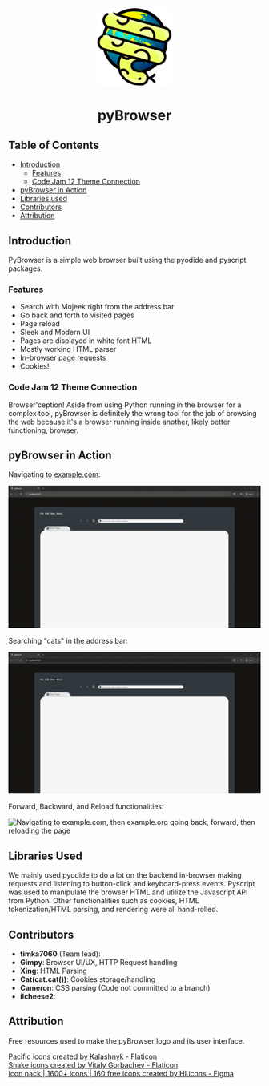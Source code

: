 <div align="center">
    <picture>
      <img width="150px" alt="pybrowser logo" src="./docs/assets/pybrowser_logo.png">
    </picture>
      <div align="center">
         <h1>pyBrowser</h1>
      </div>
</div>

## Table of Contents

* [Introduction](#introduction)
  * [Features](#features)
  * [Code Jam 12 Theme Connection](#code-jam-12-theme-connection)
* [pyBrowser in Action](#pybrowser-in-action)
* [Libraries used](#libraries-used)
* [Contributors](#contributors)
* [Attribution](#attribution)

## Introduction

PyBrowser is a simple web browser built using the pyodide and pyscript packages.

### Features

*   Search with Mojeek right from the address bar
*   Go back and forth to visited pages
*   Page reload
*   Sleek and Modern UI
*   Pages are displayed in white font HTML
*   Mostly working HTML parser
*   In-browser page requests
*   Cookies!

### Code Jam 12 Theme Connection

Browser'ception! Aside from using Python running in the browser for a complex tool, pyBrowser is definitely the wrong tool for the job of browsing the web because it's a browser running inside another, likely better functioning, browser.

## pyBrowser in Action

Navigating to [example.com](https://www.example.com):

![Navigating to https://www.example.com from the pyBrowser address bar.](/docs/assets/pyBrowserEx.gif)

Searching "cats" in the address bar:

![Searching for "cats" in the address bar using the Mojeek search engine.](/docs/assets/pyBrowserSearchEx.gif)

Forward, Backward, and Reload functionalities:

![Navigating to example.com, then example.org going back, forward, then reloading the page](/docs/assets/pyBrowserForwardBackwardReload.gif)

## Libraries Used

We mainly used pyodide to do a lot on the backend in-browser making requests and listening to button-click and keyboard-press events. Pyscript was used to manipulate the browser HTML and utilize the Javascript API from Python. Other functionalities such as cookies, HTML tokenization/HTML parsing, and rendering were all hand-rolled.

## Contributors

* **timka7060** (Team lead):
* **Gimpy**: Browser UI/UX, HTTP Request handling
* **Xing**: HTML Parsing
* **Cat(cat.cat())**: Cookies storage/handling
* **Cameron**: CSS parsing (Code not committed to a branch)
* **ilcheese2**:

## Attribution
Free resources used to make the pyBrowser logo and its user interface.  

<a href="https://www.flaticon.com/free-icons/pacific" title="pacific icons">Pacific icons created by Kalashnyk - Flaticon</a>  
<a href="https://www.flaticon.com/free-icons/snake" title="snake icons">Snake icons created by Vitaly Gorbachev - Flaticon</a>  
<a href="https://www.figma.com/community/file/1159604531253325245" title="ui icons">Icon pack | 1600+ icons | 160 free icons created by HI.icons - Figma</a>
